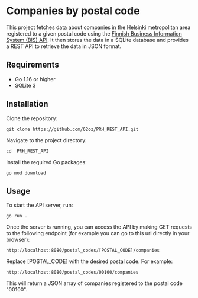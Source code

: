 # Companies by postal code

This project fetches data about companies in the Helsinki metropolitan area registered to a given postal code using the [Finnish Business Information System (BIS) API](https://avoindata.prh.fi/ytj_en.html). It then stores the data in a SQLite database and provides a REST API to retrieve the data in JSON format.

## Requirements

- Go 1.16 or higher
- SQLite 3

## Installation

Clone the repository:

```
git clone https://github.com/62oz/PRH_REST_API.git
```

Navigate to the project directory:

```
cd  PRH_REST_API
```

Install the required Go packages:

```
go mod download
```

## Usage
To start the API server, run:

```
go run .
```

Once the server is running, you can access the API by making GET requests to the following endpoint (for example you can go to this url directly in your browser):

```
http://localhost:8080/postal_codes/[POSTAL_CODE]/companies
```
Replace [POSTAL_CODE] with the desired postal code. For example:

```
http://localhost:8080/postal_codes/00100/companies
```
This will return a JSON array of companies registered to the postal code "00100".
